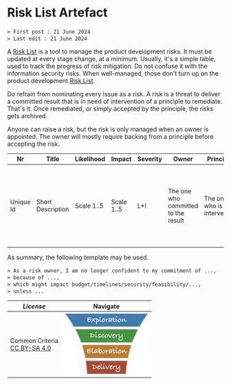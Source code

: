 # Risk List Artefact

```text
> First post : 21 June 2024
> Last edit : 21 June 2024
```

A [Risk List][self] is a tool to manage the product development risks. It must be updated at every stage change, at a minimum. Usually, it's a simple table, used to track the progress of risk mitigation. Do not confuse it with the information security risks. When well-managed, those don't turn up on the product development [Risk List][self].

Do refrain from nominating every issue as a risk. A risk is a threat to deliver a committed result that is in need of intervention of a principle to remediate. That's it. Once remediated, or simply accepted by the principle, the risks gets archived.

Anyone can raise a risk, but the risk is only managed when an owner is appointed. The owner will mostly require backing from a principle before accepting the risk.

| Nr | Title | Likelihood | Impact | Severity | Owner | Principle | State | Summary |
| --- | --- | --- | --- | --- | --- | --- | --- | --- |
| Unique Id | Short Description | Scale 1..5 | Scale 1..5 | L*I | The one who committed to the result | The one who is intervening | owned / accepted / remediated | Pinpoint the commitment, the impediment to deliver, the consequence for the product, and a potential mitigation |

As summary, the following template may be used.

```text
> As a risk owner, I am no longer confident to my commitment of ..., 
> because of ..., 
> which might impact budget/timelines/security/feasibility/..., 
> unless ...
```

| *License* | Navigate |
| - | - |
|Common Criteria</BR>[CC BY-SA 4.0](https://creativecommons.org/licenses/by-sa/4.0/deed.en) | [![LeanUP Logo](/LeanUP/Images/leanupLogo-s.png)](/LeanUP/Artefacts/overview.md) |

[self]: /LeanUP/Artefacts/risklist.md
